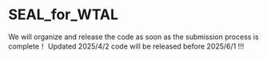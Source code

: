 # SEAL_for_WTAL
We will organize and release the code as soon as the submission process is complete！
Updated 2025/4/2 code will be released before 2025/6/1 !!!
